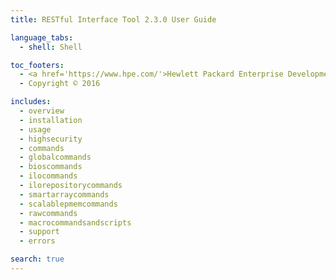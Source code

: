 ```yaml
---
title: RESTful Interface Tool 2.3.0 User Guide

language_tabs:
  - shell: Shell

toc_footers:
  - <a href='https://www.hpe.com/'>Hewlett Packard Enterprise Development LP</a>
  - Copyright © 2016 

includes:
  - overview
  - installation
  - usage
  - highsecurity
  - commands
  - globalcommands
  - bioscommands
  - ilocommands
  - ilorepositorycommands
  - smartarraycommands
  - scalablepmemcommands
  - rawcommands
  - macrocommandsandscripts
  - support
  - errors

search: true
---
```



